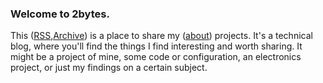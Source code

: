 ### Welcome to 2bytes.

This ([RSS](/index.xml),[Archive](/archive)) is a place to share my ([about](/about)) projects. It's a technical blog,
where you'll find the things I find interesting and worth sharing. It might be a project of mine,
some code or configuration, an electronics project, or just my findings on a certain subject.
